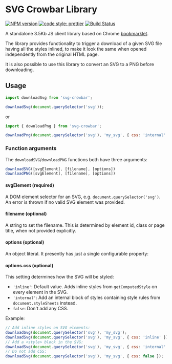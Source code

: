 # SVG Crowbar Library
[![NPM version](https://img.shields.io/npm/v/svg-crowbar.svg)](https://www.npmjs.com/package/svg-crowbar)
[![code style: prettier](https://img.shields.io/badge/code_style-prettier-ff69b4.svg?style=flat-square)](https://github.com/prettier/prettier)
[![Build Status](https://travis-ci.com/cy6erskunk/svg-crowbar.svg?branch=master)](https://travis-ci.com/cy6erskunk/svg-crowbar)

A standalone 3.5Kb JS client library based on Chrome [bookmarklet](https://nytimes.github.io/svg-crowbar/).

The library provides functionality to trigger a download of a given SVG file having all the styles inlined,
to make it look the same when opened independently from the original HTML page.

It is also possible to use this library to convert an SVG to a PNG before downloading.

## Usage
```javascript
import downloadSvg from 'svg-crowbar';

downloadSvg(document.querySelector('svg'));
```    
or
```javascript
import { downloadPng } from 'svg-crowbar';

downloadPng(document.querySelector('svg'), 'my_svg', { css: 'internal' });
```

### Function arguments

The `downloadSVG`/`downloadPNG` functions both have three arguments:

```javascript
downloadSVG([svgElement], [filename], [options])
downloadPNG([svgElement], [filename], [options])
```

#### svgElement (required)

A DOM element selector for an SVG, e.g. `document.querySelector('svg')`. An error is thrown if no valid SVG element was provided.

#### filename (optional)

A string to set the filename. This is determined by element id, class or page title, when not provided explicitly.

#### options (optional)

An object literal. It presently has just a single configurable property:

#### options.css (optional)

This setting determines how the SVG will be styled:

- `'inline'`: Default value. Adds inline styles from `getComputedStyle` on every element in the SVG.
- `'internal'`: Add an internal block of styles containing style rules from `document.styleSheets` instead.
- `false`: Don't add any CSS.

Example:
```javascript
// Add inline styles on SVG elements:
downloadSvg(document.querySelector('svg'), 'my_svg'); 
downloadSvg(document.querySelector('svg'), 'my_svg', { css: 'inline' });
// Add a <style> block in the SVG:
downloadSvg(document.querySelector('svg'), 'my_svg', { css: 'internal' });
// Do not add CSS:
downloadSvg(document.querySelector('svg'), 'my_svg', { css: false });
```